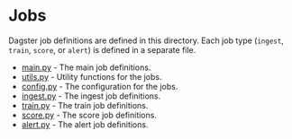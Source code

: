 # Jobs

Dagster job definitions are defined in this directory. Each job type (`ingest`, `train`, `score`, or `alert`) is defined in a separate file.

- [main.py](main.py) - The main job definitions.
- [utils.py](utils.py) - Utility functions for the jobs.
- [config.py](config.py) - The configuration for the jobs.
- [ingest.py](ingest.py) - The ingest job definitions.
- [train.py](train.py) - The train job definitions.
- [score.py](score.py) - The score job definitions.
- [alert.py](alert.py) - The alert job definitions.
